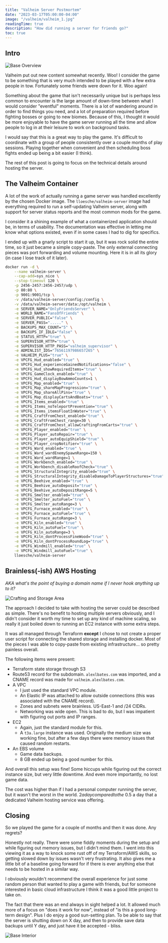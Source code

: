 ```yaml
---
title: "Valheim Server Postmortem"
date: "2023-03-17T05:00:00-04:00"
image: "/valheim/valheim_1.jpg"
readingTime: true
description: "How did running a server for friends go?"
toc: true
---
```


## Intro 


![Base Overview](images/valheim_1.jpg)

Valheim put out new content somewhat recently. 
Woo! 
I consider the game to be something that is very much intended to be played with a few extra people in tow.
Fortunately some friends were down for it. 
Woo again!

Something about the game that isn't necessarily unique but is perhaps less common to encounter 
is the large amount of down-time between what I would consider "eventful" moments. 
There is a lot of wandering around in order to find things you need, and a lot of preparation required before 
fighting bosses or going to new biomes. 
Because of this, I thought it would be more enjoyable to have the game server running all the time and allow 
people to log in at their leisure to work on background tasks.

I would say that this is a great way to play the game. 
It's difficult to coordinate with a group of people consistently over a couple months of play sessions.
Playing together when convenient and then scheduling boss fights ended up being a bit easier (I think).

The rest of this post is going to focus on the technical details around hosting the server. 

## The Valheim Container

A lot of the work of actually running a game server was handled excellently by the chosen Docker image. 
The `lloesche/valheim-server` image had everything required to run a self-updating Valheim server, 
along with support for server status reports and the most common mods for the game. 

I consider it a shining example of what a containerized application should be, in terms of usability. 
The documentation was effective in letting me know what options existed, even if in some cases I had to dig for specifics. 

I ended up with a gnarly script to start it up, but it was rock solid the entire time, so it just became a simple copy-paste. 
The only external connecting pieces was port forwarding and volume mounting.
Here it is in all its glory (in case I lose track of it later).

```bash
docker run -d \
    --name valheim-server \
    --cap-add=sys_nice \
    --stop-timeout 120 \
    -p 2456-2457:2456-2457/udp \
    -p 80:80 \
    -p 9001:9001/tcp \
    -v /data/valheim-server/config:/config \
    -v /data/valheim-server/data:/opt/valheim \
    -e SERVER_NAME="OnlyFriendsServer" \
    -e WORLD_NAME="FansOfFriends" \
    -e SERVER_PUBLIC="false" \
    -e SERVER_PASS="....." \
    -e BACKUPS_MAX_COUNT="5" \
    -e BACKUPS_IF_IDLE="false" \
    -e STATUS_HTTP="true" \
    -e SUPERVISOR_HTTP="true" \
    -e SUPERVISOR_HTTP_PASS="valheim_supervisor" \
    -e ADMINLIST_IDS="76561197986657265" \
    -e VALHEIM_PLUS="true" \
    -e VPCFG_Hud_enabled="true" \
    -e VPCFG_Hud_experienceGainedNotifications="false" \
    -e VPCFG_Hud_showRequiredItems="true" \
    -e VPCFG_GameClock_enabled="true" \
    -e VPCFG_Hud_displayBowAmmoCounts=1 \
    -e VPCFG_Map_enabled="true" \
    -e VPCFG_Map_shareMapProgression="true" \
    -e VPCFG_Map_shareAllPins="true" \
    -e VPCFG_Map_displayCartsAndBoats="true" \
    -e VPCFG_Items_enabled="true" \
    -e VPCFG_Items_noTeleportPrevention="true" \
    -e VPCFG_Items_itemsFloatInWater="true" \
    -e VPCFG_CraftFromChest_enabled="true" \
    -e VPCFG_CraftFromChest_range=30 \
    -e VPCFG_CraftFromChest_allowCraftingFromCarts="true" \
    -e VPCFG_Player_enabled="true" \
    -e VPCFG_Player_autoRepair="true" \
    -e VPCFG_Player_autoEquipShield="true" \
    -e VPCFG_Player_cropNotifier="true" \
    -e VPCFG_Ward_enabled="true" \
    -e VPCFG_Ward_wardEnemySpawnRange=150 \
    -e VPCFG_Ward_wardRange=1 \
    -e VPCFG_Workbench_enabled="true" \
    -e VPCFG_Workbench_disableRoofCheck="true" \
    -e VPCFG_StructuralIntegrity_enabled="true" \
    -e VPCFG_StructuralIntegrity_disableDamageToPlayerStructures="true" \
    -e VPCFG_Beehive_enabled="true" \
    -e VPCFG_Beehive_autoDeposit="true" \
    -e VPCFG_Beehive_autoDepositRange=5 \
    -e VPCFG_Smelter_enabled="true" \
    -e VPCFG_Smelter_autoFuel="true" \
    -e VPCFG_Smelter_autoRange=3 \
    -e VPCFG_Furnace_enabled="true" \
    -e VPCFG_Furnace_autoFuel="true" \
    -e VPCFG_Furnace_autoRange=3 \
    -e VPCFG_Kiln_enabled="true" \
    -e VPCFG_Kiln_autoFuel="true" \
    -e VPCFG_Kiln_autoRange=3 \
    -e VPCFG_Kiln_dontProcessFineWood="true" \
    -e VPCFG_Kiln_dontProcessRoundLog="true" \
    -e VPCFG_Windmill_enabled="true" \
    -e VPCFG_Windmill_autoFuel="true" \
    lloesche/valheim-server
```

## Brainless(-ish) AWS Hosting

*AKA what's the point of buying a domain name if I never hook anything up to it?*


![Crafting and Storage Area](images/valheim_3.jpg)

The approach I decided to take with hosting the server could be described as simple. 
There's no benefit to hosting multiple servers obviously, and I didn't consider it worth my time to set up any kind of machine scaling, 
so really it just boiled down to running an EC2 instance with some extra steps. 

It was all managed through Terraform **except** I chose to not create a proper user script for connecting the shared storage and installing docker. 
Most of the pieces I was able to copy-paste from existing infrastructure... so pretty painless overall. 

The following items were present: 
- Terraform state storage through S3  
- Route53 record for the subdomain. `alexlbates.com` was imported, and a CNAME record was made for `valheim.alexlbates.com`.
- A VPC 
    - I just used the standard VPC module. 
    - An Elastic IP was attached to allow outside connections (this was associated with the CNAME record).
    - Zones and subnets were brainless. US-East-1 and /24 CIDRs. 
    - Networking was wide open. This is bad to do, but I was impatient with figuring out ports and IP ranges. 
- EC2 
    - Again, just the standard module for this. 
    - A `t3a.large` instance was used. Originally the medium size was working fine, but after a few days there were memory issues that caused random restarts. 
- An EBS volume 
    - Game data backups. 
    - 8 GB ended up being a good number for this. 

And overall this setup was fine! 
Some hiccups while figuring out the correct instance size, but very little downtime. 
And even more importantly, no lost game data. 

The cost was higher than if I had a personal computer running the server, but it wasn't the worst in the world. 
$2 a day compared to the ~$0.5 a day that a dedicated Valheim hosting service was offering. 

## Closing

So we played the game for a couple of months and then it was done. Any regrets? 

Honestly not really. 
There were some fiddly moments during the setup and while figuring out memory issues, but I didn't mind them. 
I went into this viewing it as a way to knock some rust off of my Terraform/AWS skills, so getting slowed down by issues wasn't very frustrating. 
It also gives me a little bit of a baseline going forward for if there is ever anything else that needs to be hosted in a similar way. 

I obviously wouldn't recommend the overall experience for just some random person that wanted to play a game with friends, 
but for someone interested in basic cloud infrastructure I think it was a good little project to take on. 

The fact that there was an end always in sight helped a lot. 
It allowed much more of a focus on "does it work for now", instead of "is this a good long-term design". 
Plus I do enjoy a good sun-setting plan. 
To be able to say that the server is shutting down on X day, and then to provide save data backups until Y day, and just have it be accepted - bliss. 

![Base Interior](images/valheim_2.jpg)
